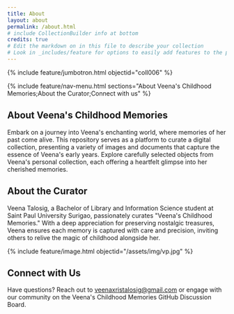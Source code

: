 ```yaml
---
title: About
layout: about
permalink: /about.html
# include CollectionBuilder info at bottom
credits: true
# Edit the markdown on in this file to describe your collection
# Look in _includes/feature for options to easily add features to the page
---
```


{% include feature/jumbotron.html objectid="coll006" %}

{% include feature/nav-menu.html sections="About Veena's Childhood Memories;About the Curator;Connect with us" %}

## About Veena's Childhood Memories


Embark on a journey into Veena's enchanting world, where memories of her past come alive. This repository serves as a platform to curate a digital collection, presenting a variety of images and documents that capture the essence of Veena's early years. Explore carefully selected objects from Veena's personal collection, each offering a heartfelt glimpse into her cherished memories.


## About the Curator


Veena Talosig, a Bachelor of Library and Information Science student at Saint Paul University Surigao, passionately curates "Veena's Childhood Memories." With a deep appreciation for preserving nostalgic treasures, Veena ensures each memory is captured with care and precision, inviting others to relive the magic of childhood alongside her.

{% include feature/image.html objectid="/assets/img/vp.jpg" %}

## Connect with Us


Have questions? Reach out to veenaxristalosig@gmail.com or engage with our community on the Veena's Childhood Memories GitHub Discussion Board.
